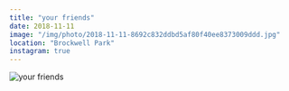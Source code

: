 ```yaml
---
title: "your friends"
date: 2018-11-11
image: "/img/photo/2018-11-11-8692c832ddbd5af80f40ee8373009ddd.jpg"
location: "Brockwell Park"
instagram: true
---
```


![your friends](/img/photo/2018-11-11-8692c832ddbd5af80f40ee8373009ddd.jpg)
